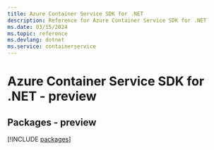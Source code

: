 ```yaml
---
title: Azure Container Service SDK for .NET
description: Reference for Azure Container Service SDK for .NET
ms.date: 03/15/2024
ms.topic: reference
ms.devlang: dotnet
ms.service: containerservice
---
```

# Azure Container Service SDK for .NET - preview
## Packages - preview
[!INCLUDE [packages](container-service-index.md)]